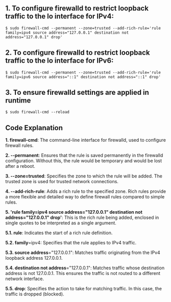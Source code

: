 ## 1. To configure firewalld to restrict loopback traffic to the lo interface for IPv4:
    $ sudo firewall-cmd --permanent --zone=trusted --add-rich-rule='rule family=ipv4 source address="127.0.0.1" destination not address="127.0.0.1" drop'

## 2. To configure firewalld to restrict loopback traffic to the lo interface for IPv6:
    $ sudo firewall-cmd --permanent --zone=trusted --add-rich-rule='rule family=ipv6 source address="::1" destination not address="::1" drop'

## 3. To ensure firewalld settings are applied in runtime
    $ sudo firewall-cmd --reload

## Code Explanation

**1. firewall-cmd**: The command-line interface for firewalld, used to configure firewall rules.

**2. --permanent**: Ensures that the rule is saved permanently in the firewalld configuration. Without this, the rule would be temporary and would be lost after a reboot.

**3. --zone=trusted**: Specifies the zone to which the rule will be added. The trusted zone is used for trusted network connections.

**4. --add-rich-rule**: Adds a rich rule to the specified zone. Rich rules provide a more flexible and detailed way to define firewall rules compared to simple rules.

**5. 'rule family=ipv4 source address="127.0.0.1" destination not address="127.0.0.1" drop'**: This is the rich rule being added, enclosed in single quotes to be     interpreted as a single argument.



**5.1. rule**: Indicates the start of a rich rule definition.

**5.2. family**=ipv4: Specifies that the rule applies to IPv4 traffic.

**5.3. source address**="127.0.0.1": Matches traffic originating from the IPv4 loopback address 127.0.0.1.

**5.4. destination not address**="127.0.0.1": Matches traffic whose destination address is not 127.0.0.1. This ensures the traffic is not routed to a different network interface.

**5.5. drop**: Specifies the action to take for matching traffic. In this case, the traffic is dropped (blocked).
